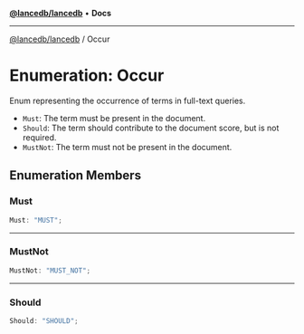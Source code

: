 [**@lancedb/lancedb**](../README.md) • **Docs**

***

[@lancedb/lancedb](../globals.md) / Occur

# Enumeration: Occur

Enum representing the occurrence of terms in full-text queries.

- `Must`: The term must be present in the document.
- `Should`: The term should contribute to the document score, but is not required.
- `MustNot`: The term must not be present in the document.

## Enumeration Members

### Must

```ts
Must: "MUST";
```

***

### MustNot

```ts
MustNot: "MUST_NOT";
```

***

### Should

```ts
Should: "SHOULD";
```
